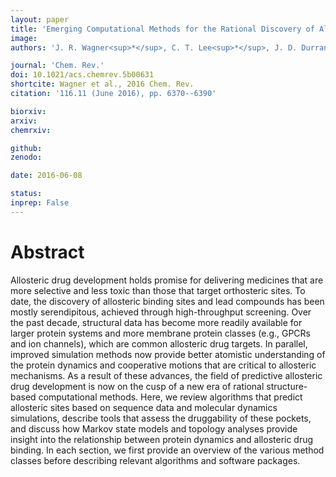 ```yaml
---
layout: paper
title: 'Emerging Computational Methods for the Rational Discovery of Allosteric Drugs'
image: 
authors: 'J. R. Wagner<sup>*</sup>, C. T. Lee<sup>*</sup>, J. D. Durrant, R. D. Malmstrom, V. A. Feher, and R. E. Amaro<sup>$</sup>'

journal: 'Chem. Rev.'
doi: 10.1021/acs.chemrev.5b00631
shortcite: Wagner et al., 2016 Chem. Rev.
citation: '116.11 (June 2016), pp. 6370--6390'

biorxiv: 
arxiv: 
chemrxiv: 

github: 
zenodo: 

date: 2016-06-08

status: 
inprep: False
---
```


# Abstract

Allosteric drug development holds promise for delivering medicines that are more selective and less toxic than those that target orthosteric sites. To date, the discovery of allosteric binding sites and lead compounds has been mostly serendipitous, achieved through high-throughput screening. Over the past decade, structural data has become more readily available for larger protein systems and more membrane protein classes (e.g., GPCRs and ion channels), which are common allosteric drug targets. In parallel, improved simulation methods now provide better atomistic understanding of the protein dynamics and cooperative motions that are critical to allosteric mechanisms. As a result of these advances, the field of predictive allosteric drug development is now on the cusp of a new era of rational structure-based computational methods. Here, we review algorithms that predict allosteric sites based on sequence data and molecular dynamics simulations, describe tools that assess the druggability of these pockets, and discuss how Markov state models and topology analyses provide insight into the relationship between protein dynamics and allosteric drug binding. In each section, we first provide an overview of the various method classes before describing relevant algorithms and software packages.
